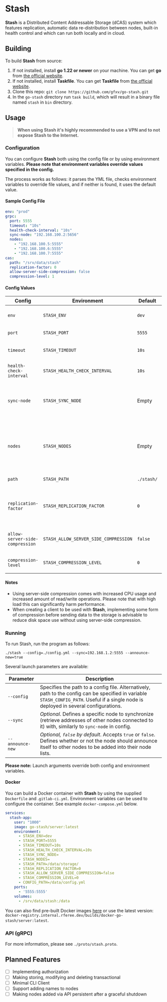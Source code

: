# Stash

**Stash** is a Distributed Content Addressable Storage (dCAS) system which features replication, automatic data re-distribution between nodes, built-in health control and which can run both locally and in cloud.

## Building

To build **Stash** from source:

1) If not installed, install **go 1.22 or newer** on your machine. You can get **go** from [the official website](https://go.dev/doc/install).
2) If not installed, install **Taskfile**. You can get **Taskfile** from [the official website](https://taskfile.dev/installation/).
3) Clone this repo: `git clone https://github.com/gfxv/go-stash.git`
4) In the `go-stash` directory run `task build`, which will result in a binary file named `stash` in `bin` directory.

## Usage

> **When using Stash it's highly recommended to use a VPN and to not expose Stash to the Internet.**

### Configuration

You can configure **Stash** both using the config file or by using environment variables. **Please note that environment variables override values specified in the config.**

The process works as follows: it parses the YML file, checks environment variables to override file values, and if neither is found, it uses the default value.

#### Sample Config File

```yml
env: "prod"
grpc:
  port: 5555
  timeout: "10s"
  health-check-interval: "10s"
  sync-node: "192.168.100.2:5656"
  nodes:
    - "192.168.100.5:5555"
    - "192.168.100.6:5555"
    - "192.168.100.7:5555"
cas:
  path: "/srv/data/stash"
  replication-factor: 0
  allow-server-side-compression: false
  compression-level: 1
```

#### Config Values

| Config | Environment | Default | Description |
| ------ | ----------- | ------- | ----------- |
| `env` | `STASH_ENV` | `dev` | Accepts `prod` or `dev`. Defines environment in which app will run. |
| `port` | `STASH_PORT` | `5555` | Defines the port where Stash will listen for connections. |
| `timeout` | `STASH_TIMEOUT` | `10s` | Defines the duration before a request is considered timed out. |
| `health-check-interval` | `STASH_HEALTH_CHECK_INTERVAL` | `10s` | Sets the interval for health check pings to be sent to the nodes in the system. |
| `sync-node` | `STASH_SYNC_NODE` | Empty | Defines a specific node to synchronize (retrieve addresses of other nodes connected to it) with. **Optional if `nodes` list is specified.** |
| `nodes` | `STASH_NODES` | Empty | List of nodes that the server can communicate with. When supplied via environment, the list is separated with semicolons (`0.0.0.0:5555;1.1.1.1:5555`). **Optional if `sync-node` is specified.** |
| `path` | `STASH_PATH` | `./stash/` | Path to a directory in which stored data will be located. |
| `replication-factor` | `STASH_REPLICATION_FACTOR` | `0` | Defines the replication factor (how much copies of the data to make) for Stash. `0` results in 1 copy (no replication), `1` results in 2 copies, etc.. |
| `allow-server-side-compression` | `STASH_ALLOW_SERVER_SIDE_COMPRESSION` | `false` | Accepts `true` or `false`. This flag determines whether server-side compression is permitted. |
| `compression-level` | `STASH_COMPRESSION_LEVEL` | `0` | Defines the level of compression to be applied to the stored data (up to `4`). |

#### Notes

- Using server-side compression comes with increased CPU usage and increased amount of read/write operations. Please note that with high load this can significantly harm performance.
- When creating a client to be used with **Stash**, implementing some form of compression before sending data to the storage is advisable to reduce disk space use without using server-side compression.

### Running

To run Stash, run the program as follows:

`./stash --config=./config.yml --sync=192.168.1.2:5555 --announce-new=true`

Several launch parameters are available:

| Parameter | Description |
| --------- | ----------- |
| `--config` | Specifies the path to a config file. Alternatively, path to the config can be specified in variable `STASH_CONFIG_PATH`. Useful if a single node is deployed in several configurations. |
| `--sync` | _Optional_. Defines a specific node to synchronize (retrieve addresses of other nodes connected to it) with, similarly to `sync-node` in config. |
| `--announce-new` | _Optional, `false` by default_. Accepts `true` or `false`. Defines whether or not the node should announce itself to other nodes to be added into their node lists.

**Please note:** Launch arguments override both config and environment variables.

#### Docker

You can build a Docker container with **Stash** by using the supplied `Dockerfile` and .`gitlab-ci.yml`. Environment variables can be used to configure the container. See example `docker-compose.yml` below.

```yml
services:
  stash-app:
    user: "1000"
    image: go-stash/server:latest
    environment:
      - STASH_ENV=dev
      - STASH_PORT=5555
      - STASH_TIMEOUT=10s
      - STASH_HEALTH_CHECK_INTERVAL=10s
      - STASH_SYNC_NODE=
      - STASH_NODES=
      - STASH_PATH=/data/storage/
      - STASH_REPLICATION_FACTOR=0
      - STASH_ALLOW_SERVER_SIDE_COMPRESSION=false
      - STASH_COMPRESSION_LEVEL=0
      - CONFIG_PATH=/data/config.yml
    ports:
      - '5555:5555'
    volumes:
      - /srv/data/stash:/data
```

You can also find pre-built Docker images [here](https://gitlab.internal.rferee.dev/builds/docker-go-stash/container_registry/56) or use the latest version: `docker-registry.internal.rferee.dev/builds/docker-go-stash/server:latest`.

### API (gRPC)

For more information, please see `./proto/stash.proto`.

## Planned Features
- [ ] Implementing authorization
- [ ] Making storing, modifying and deleting transactional
- [ ] Minimal CLI Client
- [ ] Support adding names to nodes
- [ ] Making nodes added via API persistent after a graceful shutdown
